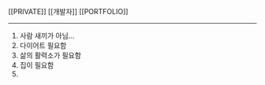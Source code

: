 [[PRIVATE]]
[[개발자]]
[[PORTFOLIO]]

---

01. 사람 새끼가 아님...
02. 다이어트 필요함
03. 삶의 활력소가 필요함
04. 집이 필요함
05. 